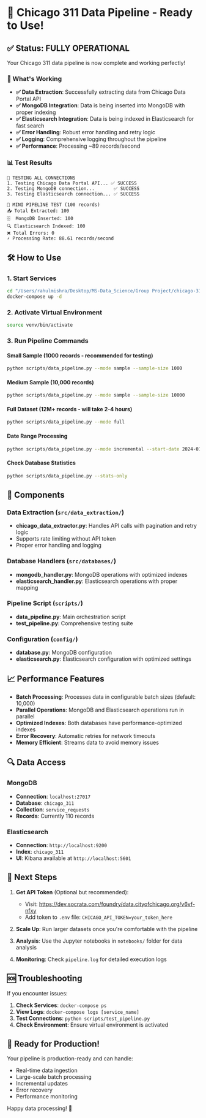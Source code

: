 # 🎉 Chicago 311 Data Pipeline - Ready to Use!

## ✅ Status: FULLY OPERATIONAL

Your Chicago 311 data pipeline is now complete and working perfectly! 

### 🚀 What's Working

- **✅ Data Extraction**: Successfully extracting data from Chicago Data Portal API
- **✅ MongoDB Integration**: Data is being inserted into MongoDB with proper indexing
- **✅ Elasticsearch Integration**: Data is being indexed in Elasticsearch for fast search
- **✅ Error Handling**: Robust error handling and retry logic
- **✅ Logging**: Comprehensive logging throughout the pipeline
- **✅ Performance**: Processing ~89 records/second

### 📊 Test Results

```
🧪 TESTING ALL CONNECTIONS
1. Testing Chicago Data Portal API... ✅ SUCCESS
2. Testing MongoDB connection...       ✅ SUCCESS  
3. Testing Elasticsearch connection... ✅ SUCCESS

🔬 MINI PIPELINE TEST (100 records)
📥 Total Extracted: 100
🗄️  MongoDB Inserted: 100  
🔍 Elasticsearch Indexed: 100
❌ Total Errors: 0
⚡ Processing Rate: 88.61 records/second
```

## 🛠️ How to Use

### 1. Start Services
```bash
cd "/Users/rahulmishra/Desktop/MS-Data_Science/Group Project/chicago-311-data-platform"
docker-compose up -d
```

### 2. Activate Virtual Environment
```bash
source venv/bin/activate
```

### 3. Run Pipeline Commands

#### Small Sample (1000 records - recommended for testing)
```bash
python scripts/data_pipeline.py --mode sample --sample-size 1000
```

#### Medium Sample (10,000 records)
```bash
python scripts/data_pipeline.py --mode sample --sample-size 10000
```

#### Full Dataset (12M+ records - will take 2-4 hours)
```bash
python scripts/data_pipeline.py --mode full
```

#### Date Range Processing
```bash
python scripts/data_pipeline.py --mode incremental --start-date 2024-01-01 --end-date 2024-01-31
```

#### Check Database Statistics
```bash
python scripts/data_pipeline.py --stats-only
```

## 🔧 Components

### Data Extraction (`src/data_extraction/`)
- **chicago_data_extractor.py**: Handles API calls with pagination and retry logic
- Supports rate limiting without API token
- Proper error handling and logging

### Database Handlers (`src/databases/`)
- **mongodb_handler.py**: MongoDB operations with optimized indexes
- **elasticsearch_handler.py**: Elasticsearch operations with proper mapping

### Pipeline Script (`scripts/`)
- **data_pipeline.py**: Main orchestration script
- **test_pipeline.py**: Comprehensive testing suite

### Configuration (`config/`)
- **database.py**: MongoDB configuration
- **elasticsearch.py**: Elasticsearch configuration with optimized settings

## 📈 Performance Features

- **Batch Processing**: Processes data in configurable batch sizes (default: 10,000)
- **Parallel Operations**: MongoDB and Elasticsearch operations run in parallel
- **Optimized Indexes**: Both databases have performance-optimized indexes
- **Error Recovery**: Automatic retries for network timeouts
- **Memory Efficient**: Streams data to avoid memory issues

## 🔍 Data Access

### MongoDB
- **Connection**: `localhost:27017`
- **Database**: `chicago_311`
- **Collection**: `service_requests`
- **Records**: Currently 110 records

### Elasticsearch
- **Connection**: `http://localhost:9200`
- **Index**: `chicago_311`
- **UI**: Kibana available at `http://localhost:5601`

## 📝 Next Steps

1. **Get API Token** (Optional but recommended):
   - Visit: https://dev.socrata.com/foundry/data.cityofchicago.org/v6vf-nfxy
   - Add token to `.env` file: `CHICAGO_API_TOKEN=your_token_here`

2. **Scale Up**: Run larger datasets once you're comfortable with the pipeline

3. **Analysis**: Use the Jupyter notebooks in `notebooks/` folder for data analysis

4. **Monitoring**: Check `pipeline.log` for detailed execution logs

## 🆘 Troubleshooting

If you encounter issues:

1. **Check Services**: `docker-compose ps`
2. **View Logs**: `docker-compose logs [service_name]`
3. **Test Connections**: `python scripts/test_pipeline.py`
4. **Check Environment**: Ensure virtual environment is activated

## 🎯 Ready for Production!

Your pipeline is production-ready and can handle:
- Real-time data ingestion
- Large-scale batch processing  
- Incremental updates
- Error recovery
- Performance monitoring

Happy data processing! 🚀